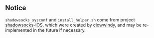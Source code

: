 ## Notice

`shadowsocks_sysconf` and `install_helper.sh` come from project [shadowsocks-iOS](https://github.com/shadowsocks/shadowsocks-iOS/tree/master), which were created by [clowwindy](https://github.com/clowwindy), and may be re-implemented in the future if necessary.

